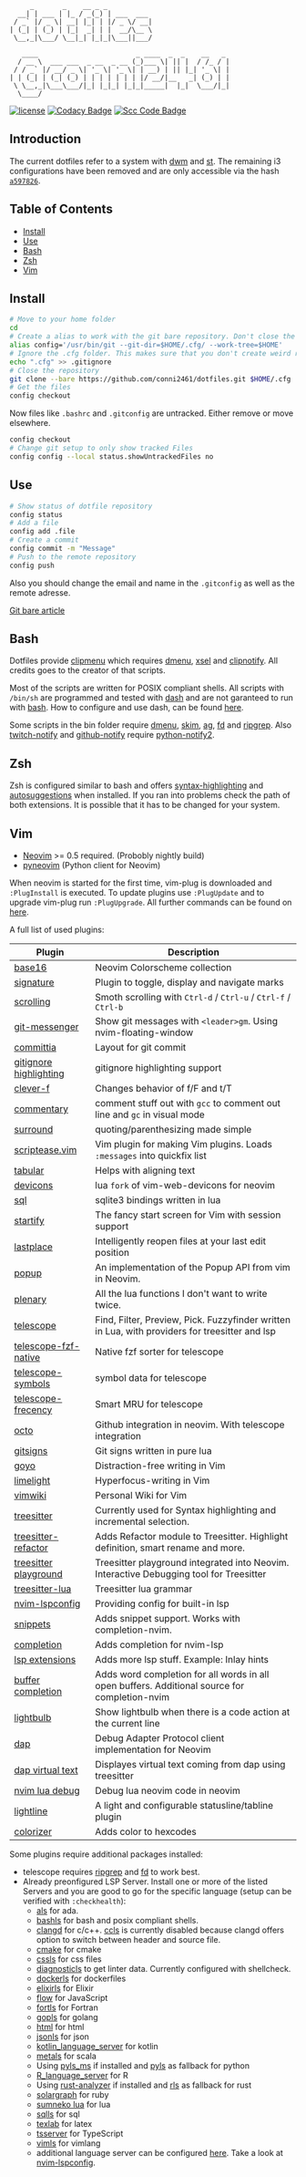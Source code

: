          _       _    __ _ _
      __| | ___ | |_ / _(_) | ___  ___
     / _` |/ _ \| __| |_| | |/ _ \/ __|
    | (_| | (_) | |_|  _| | |  __/\__ \
     \__,_|\___/ \__|_| |_|_|\___||___/

       ____                        _ ____  _  _    __   _
      / __ \  ___ ___  _ __  _ __ (_)___ \| || |  / /_ / |
     / / _` |/ __/ _ \| '_ \| '_ \| | __) | || |_| '_ \| |
    | | (_| | (_| (_) | | | | | | | |/ __/|__   _| (_) | |
     \ \__,_|\___\___/|_| |_|_| |_|_|_____|  |_|  \___/|_|
      \____/

[![license](https://img.shields.io/github/license/conni2461/dotfiles.svg?style=flat-square)](https://github.com/conni2461/dotfiles/blob/master/LICENSE)
[![Codacy Badge](https://api.codacy.com/project/badge/Grade/ef9d3503d02343ac8f6d1c0a7eb25d66)](https://app.codacy.com/app/Conni2461/dotfiles?utm_source=github.com&utm_medium=referral&utm_content=Conni2461/dotfiles&utm_campaign=Badge_Grade_Dashboard)
[![Scc Code Badge](https://sloc.xyz/github/conni2461/dotfiles?category=code)](https://github.com/conni2461/dotfiles)

## Introduction

The current dotfiles refer to a system with [dwm](https://github.com/conni2461/dwm) and [st](https://github.com/conni2461/st). The remaining i3 configurations have been removed and are only accessible via the hash <code><a href="https://github.com/Conni2461/dotfiles/tree/a5978268a8b37fce1549b6658446bee8372d7442">a597826</a></code>.

## Table of Contents

- [Install](#Install)
- [Use](#Use)
- [Bash](#Bash)
- [Zsh](#Zsh)
- [Vim](#Vim)

## Install

```sh
# Move to your home folder
cd
# Create a alias to work with the git bare repository. Don't close the bash session or you have to run this command again.
alias config='/usr/bin/git --git-dir=$HOME/.cfg/ --work-tree=$HOME'
# Ignore the .cfg folder. This makes sure that you don't create weird recursion problems
echo ".cfg" >> .gitignore
# Close the repository
git clone --bare https://github.com/conni2461/dotfiles.git $HOME/.cfg
# Get the files
config checkout
```

Now files like `.bashrc` and `.gitconfig` are untracked. Either remove or move elsewhere.

```sh
config checkout
# Change git setup to only show tracked Files
config config --local status.showUntrackedFiles no
```

## Use

```sh
# Show status of dotfile repository
config status
# Add a file
config add .file
# Create a commit
config commit -m "Message"
# Push to the remote repository
config push
```

Also you should change the email and name in the `.gitconfig` as well as the remote adresse.

[Git bare article](https://www.atlassian.com/git/tutorials/dotfiles)

## Bash

Dotfiles provide [clipmenu](https://github.com/cdown/clipmenu) which requires [dmenu](https://tools.suckless.org/dmenu/), [xsel](http://www.vergenet.net/~conrad/software/xsel/) and [clipnotify](https://github.com/cdown/clipnotify).
All credits goes to the creator of that scripts.

Most of the scripts are written for POSIX compliant shells. All scripts with `/bin/sh` are programmed and tested with [dash](http://gondor.apana.org.au/~herbert/dash/) and are not garanteed to run with [bash](https://www.gnu.org/software/bash/bash.html). How to configure and use dash, can be found [here](https://wiki.archlinux.org/index.php/Dash).

Some scripts in the bin folder require [dmenu](https://tools.suckless.org/dmenu/), [skim](https://github.com/lotabout/skim), [ag](https://github.com/ggreer/the_silver_searcher), [fd](https://github.com/sharkdp/fd) and [ripgrep](https://github.com/BurntSushi/ripgrep).
Also [twitch-notify](bin/croncmds/twitch-notify.py) and [github-notify](bin/croncmds/github-notify.py) require [python-notify2](https://pypi.org/project/notify2/).

## Zsh

Zsh is configured similar to bash and offers [syntax-highlighting](https://github.com/zsh-users/zsh-syntax-highlighting) and [autosuggestions](https://github.com/zsh-users/zsh-autosuggestions) when installed.
If you ran into problems check the path of both extensions. It is possible that it has to be changed for your system.

## Vim

- [Neovim](https://github.com/neovim/neovim/) >= 0.5 required. (Probobly nightly build)
- [pyneovim](https://github.com/neovim/pynvim) (Python client for Neovim)

When neovim is started for the first time, vim-plug is downloaded and `:PlugInstall` is executed.
To update plugins use `:PlugUpdate` and to upgrade vim-plug run `:PlugUpgrade`.
All further commands can be found on [here](https://github.com/junegunn/vim-plug).

A full list of used plugins:

| Plugin                                                                              | Description                                                                                     |
| ----------------------------------------------------------------------------------- | ----------------------------------------------------------------------------------------------- |
| [base16](https://github.com/norcalli/nvim-base16.lua)                               | Neovim Colorscheme collection                                                                   |
| [signature](https://github.com/kshenoy/vim-signature)                               | Plugin to toggle, display and navigate marks                                                    |
| [scrolling](https://github.com/psliwka/vim-smoothie)                                | Smoth scrolling with `Ctrl-d` / `Ctrl-u` / `Ctrl-f` / `Ctrl-b`                                  |
| [git-messenger](https://github.com/rhysd/git-messenger.vim)                         | Show git messages with `<leader>gm`. Using nvim-floating-window                                 |
| [committia](https://github.com/rhysd/committia.vim)                                 | Layout for git commit                                                                           |
| [gitignore highlighting](https://github.com/gisphm/vim-gitignore)                   | gitignore highlighting support                                                                  |
| [clever-f](https://github.com/rhysd/clever-f.vim)                                   | Changes behavior of f/F and t/T                                                                 |
| [commentary](https://github.com/tpope/vim-commentary)                               | comment stuff out with `gcc` to comment out line and `gc` in visual mode                        |
| [surround](https://github.com/tpope/vim-surround)                                   | quoting/parenthesizing made simple                                                              |
| [scriptease.vim](https://github.com/tpope/vim-scriptease)                           | Vim plugin for making Vim plugins. Loads `:messages` into quickfix list                         |
| [tabular](https://github.com/godlygeek/tabular)                                     | Helps with aligning text                                                                        |
| [devicons](https://github.com/kyazdani42/nvim-web-devicons)                         | lua `fork` of vim-web-devicons for neovim                                                       |
| [sql](https://github.com/tami5/sql.nvim)                                            | sqlite3 bindings written in lua                                                                 |
| [startify](https://github.com/mhinz/vim-startify)                                   | The fancy start screen for Vim with session support                                             |
| [lastplace](https://github.com/farmergreg/vim-lastplace)                            | Intelligently reopen files at your last edit position                                           |
| [popup](https://github.com/nvim-lua/popup.nvim)                                     | An implementation of the Popup API from vim in Neovim.                                          |
| [plenary](https://github.com/nvim-lua/plenary.nvim)                                 | All the lua functions I don't want to write twice.                                              |
| [telescope](https://github.com/nvim-telescope/telescope.nvim)                       | Find, Filter, Preview, Pick. Fuzzyfinder written in Lua, with providers for treesitter and lsp  |
| [telescope-fzf-native](https://github.com/nvim-telescope/telescope-fzf-native.nvim) | Native fzf sorter for telescope                                                                 |
| [telescope-symbols](https://github.com/nvim-telescope/telescope-symbols.nvim)       | symbol data for telescope                                                                       |
| [telescope-frecency](https://github.com/nvim-telescope/telescope-frecency.nvim)     | Smart MRU for telescope                                                                         |
| [octo](https://github.com/pwntester/octo.nvim)                                      | Github integration in neovim. With telescope integration                                        |
| [gitsigns](https://github.com/lewis6991/gitsigns.nvim)                              | Git signs written in pure lua                                                                   |
| [goyo](https://github.com/junegunn/goyo.vim)                                        | Distraction-free writing in Vim                                                                 |
| [limelight](https://github.com/junegunn/limelight.vim)                              | Hyperfocus-writing in Vim                                                                       |
| [vimwiki](https://github.com/vimwiki/vimwiki)                                       | Personal Wiki for Vim                                                                           |
| [treesitter](https://github.com/nvim-treesitter/nvim-treesitter)                    | Currently used for Syntax highlighting and incremental selection.                               |
| [treesitter-refactor](https://github.com/nvim-treesitter/nvim-treesitter-refactor)  | Adds Refactor module to Treesitter. Highlight definition, smart rename and more.                |
| [treesitter playground](https://github.com/nvim-treesitter/playground)              | Treesitter playground integrated into Neovim. Interactive Debugging tool for Treesitter         |
| [treesitter-lua](https://github.com/tjdevries/tree-sitter-lua)                      | Treesitter lua grammar                                                                          |
| [nvim-lspconfig](https://github.com/neovim/nvim-lspconfig)                          | Providing config for built-in lsp                                                               |
| [snippets](https://github.com/norcalli/snippets.nvim)                               | Adds snippet support. Works with completion-nvim.                                               |
| [completion](https://github.com/nvim-lua/completion-nvim)                           | Adds completion for nvim-lsp                                                                    |
| [lsp extensions](https://github.com/tjdevries/lsp_extensions.nvim)                  | Adds more lsp stuff. Example: Inlay hints                                                       |
| [buffer completion](https://github.com/steelsojka/completion-buffers)               | Adds word completion for all words in all open buffers. Additional source for completion-nvim   |
| [lightbulb](https://github.com/kosayoda/nvim-lightbulb)                             | Show lightbulb when there is a code action at the current line                                  |
| [dap](https://github.com/mfussenegger/nvim-dap)                                     | Debug Adapter Protocol client implementation for Neovim                                         |
| [dap virtual text](https://github.com/theHamsta/nvim-dap-virtual-text)              | Displayes virtual text coming from dap using treesitter                                         |
| [nvim lua debug](https://github.com/jbyuki/one-small-step-for-vimkind)              | Debug lua neovim code in neovim                                                                 |
| [lightline](https://github.com/itchyny/lightline.vim)                               | A light and configurable statusline/tabline plugin                                              |
| [colorizer](https://github.com/norcalli/nvim-colorizer.lua)                         | Adds color to hexcodes                                                                          |

Some plugins require additional packages installed:

- telescope requires [ripgrep](https://github.com/BurntSushi/ripgrep) and [fd](https://github.com/sharkdp/fd) to work best.
- Already preonfigured LSP Server. Install one or more of the listed Servers and you are good to go for the specific language (setup can be verified with `:checkhealth`):
  - [als](https://github.com/AdaCore/ada_language_server) for ada.
  - [bashls](https://github.com/bash-lsp/bash-language-server) for bash and posix compliant shells.
  - [clangd](https://clangd.llvm.org/) for c/c++. [ccls](https://github.com/MaskRay/ccls) is currently disabled because clangd offers option to switch between header and source file.
  - [cmake](https://github.com/regen100/cmake-language-server) for cmake
  - [cssls](https://github.com/vscode-langservers/vscode-css-languageserver-bin) for css files
  - [diagnosticls](https://github.com/iamcco/diagnostic-languageserver) to get linter data. Currently configured with shellcheck.
  - [dockerls](https://github.com/rcjsuen/dockerfile-language-server-nodejs) for dockerfiles
  - [elixirls](https://github.com/elixir-lsp/elixir-ls) for Elixir
  - [flow](https://github.com/facebook/flow) for JavaScript
  - [fortls](https://github.com/hansec/fortran-language-server) for Fortran
  - [gopls](https://github.com/golang/tools/tree/master/gopls) for golang
  - [html](https://github.com/vscode-langservers/vscode-html-languageserver-bin) for html
  - [jsonls](https://github.com/vscode-langservers/vscode-json-languageserver) for json
  - [kotlin_language_server](https://github.com/fwcd/kotlin-language-server) for kotlin
  - [metals](https://scalameta.org/metals/) for scala
  - Using [pyls_ms](https://github.com/Microsoft/python-language-server) if installed and [pyls](https://github.com/palantir/python-language-server) as fallback for python
  - [R_language_server](https://github.com/REditorSupport/languageserver) for R
  - Using [rust-analyzer](https://github.com/rust-analyzer/rust-analyzer) if installed and [rls](https://github.com/rust-lang/rls) as fallback for rust
  - [solargraph](https://solargraph.org/) for ruby
  - [sumneko lua](https://github.com/sumneko/lua-language-server) for lua
  - [sqlls](https://github.com/joe-re/sql-language-server) for sql
  - [texlab](https://github.com/latex-lsp/texlab) for latex
  - [tsserver](https://github.com/theia-ide/typescript-language-server) for TypeScript
  - [vimls](https://github.com/iamcco/vim-language-server) for vimlang
  - additional language server can be configured [here](.config/nvim/lua/module/lsp.lua). Take a look at [nvim-lspconfig](https://github.com/neovim/nvim-lspconfig).
